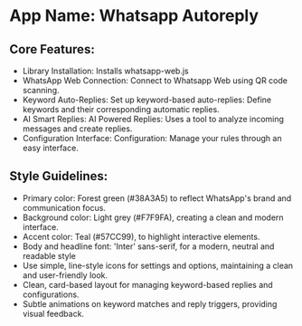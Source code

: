 # **App Name**: Whatsapp Autoreply

## Core Features:

- Library Installation: Installs whatsapp-web.js
- WhatsApp Web Connection: Connect to Whatsapp Web using QR code scanning.
- Keyword Auto-Replies: Set up keyword-based auto-replies: Define keywords and their corresponding automatic replies.
- AI Smart Replies: AI Powered Replies: Uses a tool to analyze incoming messages and create replies.
- Configuration Interface: Configuration: Manage your rules through an easy interface.

## Style Guidelines:

- Primary color: Forest green (#38A3A5) to reflect WhatsApp's brand and communication focus.
- Background color: Light grey (#F7F9FA), creating a clean and modern interface.
- Accent color: Teal (#57CC99), to highlight interactive elements.
- Body and headline font: 'Inter' sans-serif, for a modern, neutral and readable style
- Use simple, line-style icons for settings and options, maintaining a clean and user-friendly look.
- Clean, card-based layout for managing keyword-based replies and configurations.
- Subtle animations on keyword matches and reply triggers, providing visual feedback.